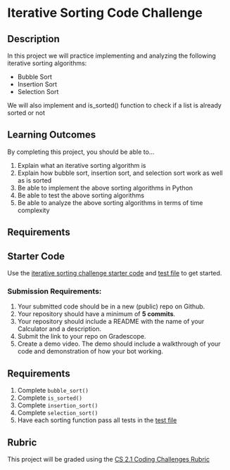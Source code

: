 # Iterative Sorting Code Challenge

## Description
In this project we will practice implementing and analyzing the following iterative sorting algorithms:
- Bubble Sort
- Insertion Sort
- Selection Sort

We will also implement and is_sorted() function to check if a list is already sorted or not

## Learning Outcomes
By completing this project, you should be able to…

1. Explain what an iterative sorting algorithm is
1. Explain how bubble sort, insertion sort, and selection sort work as well as is sorted
1. Be able to implement the above sorting algorithms in Python
1. Be able to test the above sorting algorithms
1. Be able to analyze the above sorting algorithms in terms of time complexity

## Requirements

## Starter Code

Use the [iterative sorting challenge starter code](https://github.com/Tech-at-DU/CS-2.1-Trees-Sorting/blob/master/Code/sorting_iterative.py) and [test file](https://github.com/Tech-at-DU/CS-2.1-Trees-Sorting/blob/master/Code/sorting_test.py) to get started.

### Submission Requirements:
1. Your submitted code should be in a new (public) repo on Github.
1. Your repository should have a minimum of **5 commits**.
1. Your repository should include a README with the name of your Calculator and a description.
1. Submit the link to your repo on Gradescope.
1. Create a demo video. The demo should include a walkthrough of your code and demonstration of how your bot working.

## Requirements
1. Complete `bubble_sort()`
1. Complete `is_sorted()`
1. Complete `insertion_sort()`
1. Complete `selection_sort()`
1. Have each sorting function pass all tests in the [test file](https://github.com/Tech-at-DU/CS-2.1-Trees-Sorting/blob/master/Code/sorting_test.py)

## Rubric
This project will be graded using the [CS 2.1 Coding Challenges Rubric](https://docs.google.com/document/d/1WZByGjbjZdXvdjUylzVywV-ndlQxM8NCoIlxlgaB3vQ/edit?usp=sharing)

